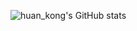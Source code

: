 ![huan_kong's GitHub stats](https://github-readme-stats.vercel.app/api?username=huank0ng&show_icons=true&theme=react)
